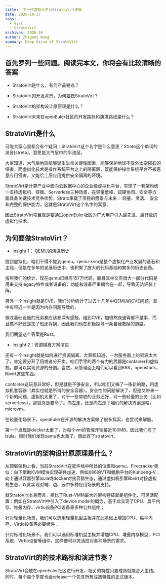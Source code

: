 ```yaml
---
title:  下一代虚拟化平台StratoVirt详解
date: 2020-10-27
tags:
  - Virt 
  - StratoVirt
archives: 2020-10
author: Zhigang Wang
summary: Deep diive of StratoVirt
---
```


## 首先罗列一些问题。阅读完本文，你将会有比较清晰的答案

- StratoVirt是什么，有何产品特点？

- StratoVirt的开发背景，为何要做StratoVirt？

- StratoVirt的架构设计原原理是什么？

- StratoVirt未来在openEuler社区的开发路标和演进路线是什么？

## StratoVirt是什么

可能大家心里都会有个疑问：StratoVirt这个名字是什么意思？Strato这个单词的发音[stretə]，意思是大气层中的平流层。

大家知道，大气层地球能够诞生生命关键性因素，能够保护地球不受外太空陨石的侵害。而虚拟化技术是操作系统平台之上的隔离层，既能保护操作系统平台不被恶意应用侵害，又能给上层应用提供安全隔离的环境。

StratoVirt是计算产业中面向云数据中心的企业级虚拟化平台，实现了一套架构统一支持虚拟机、容器、Serverless三种场景，在轻量低噪、软硬协同、安全等方面具备关键技术竞争优势。Strato承载了项目的愿景与未来： 轻量、灵活、 安全和完整的保护能力。这就是StratoVirt这个名字的寓意。

因此StratoVirt项目就是要通过openEuler社区为广大用户引入最先进、最开放的虚拟化技术。

## 为何要做StratoVirt？

- Insight 1： QEMU的演进历史

提到虚拟化，咱们不得不提到qemu。qemu-kvm是整个虚拟化产业发展的基石和主线，但是在多年的发展历史中，也积累了庞大的代码基线和繁多的历史设备。

按照我们的统计，现在qemu已经有157万代码，而且其中又有很大一部分代码是用来支持legacy特性或者设备的，功能和设备严重耦合在一起，导致无法轻装上阵。

另外一个insight就是CVE，我们分析统计了过去十几年中QEMU的CVE问题，其中有将近一半是因为内存问题导致的。

做过基础设施的兄弟都应该都深有感触，碰到CVE，加班熬夜通宵都不是事，而且搞不好还是加了班还背锅，因此我们也在积极探寻一条自我救赎的道路。

我们期望这个答案是Rust。

 - Insight 2：资源隔离方案演进

还有一个insight就是如何进行资源隔离。大家都知道，一台服务器上的资源太大了，肯定要分开了用或者分开卖。咱们手里的两个有力的武器是container和虚拟机，都可以实现资源的分割。当然，从管理面上咱们可以看到K8S，openstack，libvirt这些东西。

container这玩意非常好，但是就是不够安全，所以咱们又搞了一条新的路，用虚拟机套容器（其实也就是所谓的安全容器）。安全性的问题解决了，但是又带来一个新的问题，虚拟机太重了，对于一些常驻的业务还好，对一些轻量的业务（比如serverless），那就真是要命了。向左走，还是向右走？咱们的解决方案是啥，microvm。

在轻量化场景下，openEuler在开源的解决方案做了很多探索，也尝试来解题。

第一个发现是docker太重了，对每个vm的管理开销接近100MB，因此我们有了isula。同时我们发现qemu也太重了，因此有了stratovirt。

## StratoVirt的架构设计原原理是什么？

从顶层架构上看，当前StratoVirt在软件栈中所处的位置和qemu、Firecracker类似：向下借助KVM模块实现硬件加速，例如X86的VT和鲲鹏平台的Kunpeng-V；向上通过容器引擎isula或docker对接容器生态，通过虚拟机引擎libvirt对接虚拟机生态，以此实现对端、边、云中多种应用场景的支持。

就StratoVirt本身而言，相比于Rust-VMM最大的架构特征就是组件化、可灵活配置：例如在StratoVirt中引入了device model的概念，基于此实现了CPU、扁平内存、堆叠内存、virtio设备PCI设备等多种公共组件；

针对轻量化场景，我们可以选用轻量机型主板并在此基础上增加CPU、扁平内存、Virtio设备等必要组件；

针对标准化场景不，我们可以选用标准机型主板并增加CPU、堆叠内存模型、PCI系统、Virtio设备等组件，这样便可以灵活应对各种场景的需求。

## StratoVirt的的技术路标和演进节奏？

StratoVirt会放在openEuler社区进行开发，相关的特性只要成熟就能合入主线。同时，每个每个季度也会release一个包含所有成熟特性的正式版本。